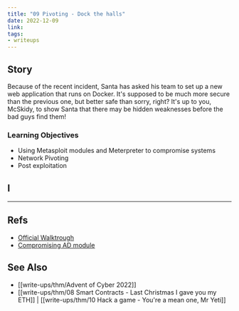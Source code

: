 ```yaml
---
title: "09 Pivoting - Dock the halls"
date: 2022-12-09
link: 
tags:
- writeups
---
```


## Story
Because of the recent incident, Santa has asked his team to set up a new web application that runs on Docker. It's supposed to be much more secure than the previous one, but better safe than sorry, right? It's up to you, McSkidy, to show Santa that there may be hidden weaknesses before the bad guys find them!

### Learning Objectives
- Using Metasploit modules and Meterpreter to compromise systems
- Network Pivoting
- Post exploitation

## l


---

## Refs
- [Official Walktrough](https://www.youtube.com/watch?v=mZqNP2fOLlk)
- [Compromising AD module](https://tryhackme.com/module/hacking-active-directory)


## See Also
- [[write-ups/thm/Advent of Cyber 2022]]
- [[write-ups/thm/08 Smart Contracts - Last Christmas I gave you my ETH]] | [[write-ups/thm/10 Hack a game - You're a mean one, Mr Yeti]]
